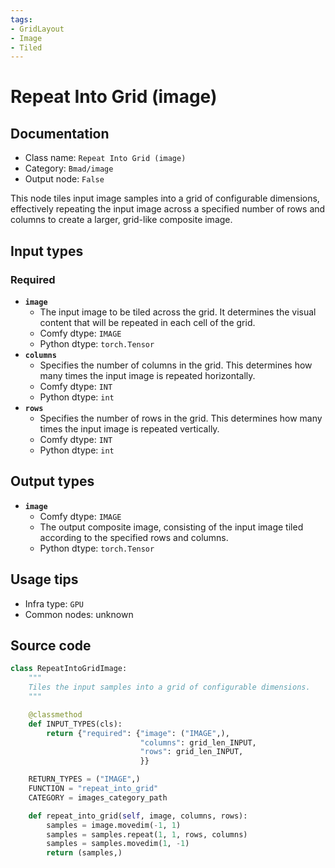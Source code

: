 ```yaml
---
tags:
- GridLayout
- Image
- Tiled
---
```


# Repeat Into Grid (image)
## Documentation
- Class name: `Repeat Into Grid (image)`
- Category: `Bmad/image`
- Output node: `False`

This node tiles input image samples into a grid of configurable dimensions, effectively repeating the input image across a specified number of rows and columns to create a larger, grid-like composite image.
## Input types
### Required
- **`image`**
    - The input image to be tiled across the grid. It determines the visual content that will be repeated in each cell of the grid.
    - Comfy dtype: `IMAGE`
    - Python dtype: `torch.Tensor`
- **`columns`**
    - Specifies the number of columns in the grid. This determines how many times the input image is repeated horizontally.
    - Comfy dtype: `INT`
    - Python dtype: `int`
- **`rows`**
    - Specifies the number of rows in the grid. This determines how many times the input image is repeated vertically.
    - Comfy dtype: `INT`
    - Python dtype: `int`
## Output types
- **`image`**
    - Comfy dtype: `IMAGE`
    - The output composite image, consisting of the input image tiled according to the specified rows and columns.
    - Python dtype: `torch.Tensor`
## Usage tips
- Infra type: `GPU`
- Common nodes: unknown


## Source code
```python
class RepeatIntoGridImage:
    """
    Tiles the input samples into a grid of configurable dimensions.
    """

    @classmethod
    def INPUT_TYPES(cls):
        return {"required": {"image": ("IMAGE",),
                             "columns": grid_len_INPUT,
                             "rows": grid_len_INPUT,
                             }}

    RETURN_TYPES = ("IMAGE",)
    FUNCTION = "repeat_into_grid"
    CATEGORY = images_category_path

    def repeat_into_grid(self, image, columns, rows):
        samples = image.movedim(-1, 1)
        samples = samples.repeat(1, 1, rows, columns)
        samples = samples.movedim(1, -1)
        return (samples,)

```
